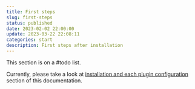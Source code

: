 ```yaml
---
title: First steps
slug: first-steps
status: published
date: 2023-02-02 22:00:00
update: 2023-03-22 22:08:11
categories: start
description: First steps after installation
---
```


This section is on a #todo list.

Currently, please take a look at [installation and each plugin configuration](../02_setup/01_installation.md) section of this documentation.
